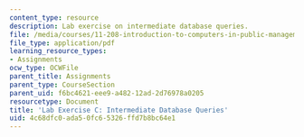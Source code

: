 ```yaml
---
content_type: resource
description: Lab exercise on intermediate database queries.
file: /media/courses/11-208-introduction-to-computers-in-public-management-ii-january-iap-2002/4c68dfc0ada50fc65326ffd7b8bc64e1_11208labC.pdf
file_type: application/pdf
learning_resource_types:
- Assignments
ocw_type: OCWFile
parent_title: Assignments
parent_type: CourseSection
parent_uid: f6bc4621-eee9-a482-12ad-2d76978a0205
resourcetype: Document
title: 'Lab Exercise C: Intermediate Database Queries'
uid: 4c68dfc0-ada5-0fc6-5326-ffd7b8bc64e1
---
```


